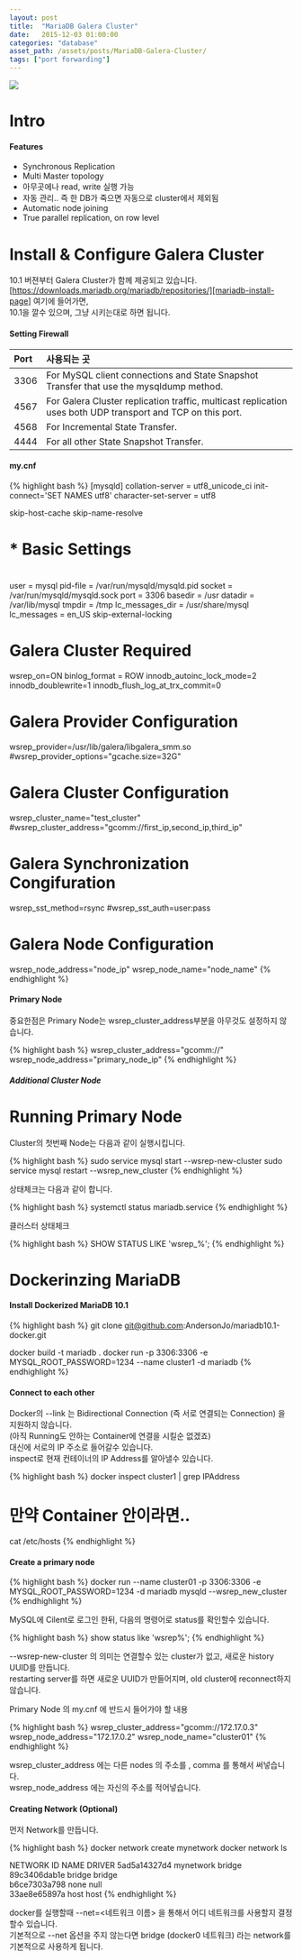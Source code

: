 ```yaml
---
layout: post
title:  "MariaDB Galera Cluster"
date:   2015-12-03 01:00:00
categories: "database"
asset_path: /assets/posts/MariaDB-Galera-Cluster/
tags: ["port forwarding"]
---
```

<div>
    <img src="{{ page.asset_path }}sea-lions-playing.jpg" class="img-responsive img-rounded">
</div>

# Intro

#### Features

* Synchronous Replication
* Multi Master topology
* 아무곳에나 read, write 실행 가능
* 자동 관리.. 즉 한 DB가 죽으면 자동으로 cluster에서 제외됨
* Automatic node joining
* True parallel replication, on row level


# Install & Configure Galera Cluster

10.1 버젼부터 Galera Cluster가 함께 제공되고 있습니다.<br>
[https://downloads.mariadb.org/mariadb/repositories/][mariadb-install-page] 여기에 들어가면, <br>
10.1을 깔수 있으며, 그냥 시키는대로 하면 됩니다.

#### Setting Firewall

| Port | 사용되는 곳 |
|:-----|:----------|
|3306| For MySQL client connections and State Snapshot Transfer that use the mysqldump method.|
|4567| For Galera Cluster replication traffic, multicast replication uses both UDP transport and TCP on this port.|
|4568| For Incremental State Transfer.|
|4444| For all other State Snapshot Transfer.|


#### my.cnf

{% highlight bash %}
[mysqld]
collation-server = utf8_unicode_ci
init-connect='SET NAMES utf8'
character-set-server = utf8

skip-host-cache
skip-name-resolve
#
# * Basic Settings
#
user            = mysql
pid-file        = /var/run/mysqld/mysqld.pid
socket          = /var/run/mysqld/mysqld.sock
port            = 3306
basedir         = /usr
datadir         = /var/lib/mysql
tmpdir          = /tmp
lc_messages_dir = /usr/share/mysql
lc_messages     = en_US
skip-external-locking

# Galera Cluster Required
wsrep_on=ON
binlog_format = ROW
innodb_autoinc_lock_mode=2
innodb_doublewrite=1
innodb_flush_log_at_trx_commit=0

# Galera Provider Configuration
wsrep_provider=/usr/lib/galera/libgalera_smm.so
#wsrep_provider_options="gcache.size=32G"

# Galera Cluster Configuration
wsrep_cluster_name="test_cluster"
#wsrep_cluster_address="gcomm://first_ip,second_ip,third_ip"

# Galera Synchronization Congifuration
wsrep_sst_method=rsync
#wsrep_sst_auth=user:pass

# Galera Node Configuration
wsrep_node_address="node_ip"
wsrep_node_name="node_name"
{% endhighlight %}

#### Primary Node

중요한점은 Primary Node는 wsrep_cluster_address부분을 아무것도 설정하지 않습니다.

{% highlight bash %}
wsrep_cluster_address="gcomm://"
wsrep_node_address="primary_node_ip"
{% endhighlight %}

##### Additional Cluster Node




# Running Primary Node

Cluster의 첫번째 Node는 다음과 같이 실행시킵니다.

{% highlight bash %}
sudo service mysql start --wsrep-new-cluster
sudo service mysql restart --wsrep_new_cluster
{% endhighlight %}

상태체크는 다음과 같이 합니다.

{% highlight bash %}
systemctl status mariadb.service
{% endhighlight %}

클러스터 상태체크

{% highlight bash %}
SHOW STATUS LIKE 'wsrep_%';
{% endhighlight %}







# Dockerinzing MariaDB

#### Install Dockerized MariaDB 10.1

{% highlight bash %}
git clone git@github.com:AndersonJo/mariadb10.1-docker.git

docker build -t mariadb .
docker run -p 3306:3306 -e MYSQL_ROOT_PASSWORD=1234 --name cluster1 -d mariadb
{% endhighlight %}


#### Connect to each other

Docker의 --link 는 Bidirectional Connection (즉 서로 연결되는 Connection) 을 지원하지 않습니다.<br>
(아직 Running도 안하는 Container에 연결을 시킬순 없겠죠)<br>
대신에 서로의 IP 주소로 들어갈수 있습니다.<br>
inspect로 현재 컨테이너의 IP Address를 알아낼수 있습니다.

{% highlight bash %}
docker inspect cluster1  | grep IPAddress

# 만약 Container 안이라면..
cat /etc/hosts
{% endhighlight %}

#### Create a primary node

{% highlight bash %}
docker run --name cluster01 -p 3306:3306 -e MYSQL_ROOT_PASSWORD=1234 -d mariadb mysqld --wsrep_new_cluster
{% endhighlight %}

MySQL에 Cilent로 로그인 한뒤, 다음의 명령어로 status를 확인할수 있습니다.

{% highlight bash %}
show status like 'wsrep%';
{% endhighlight %}

--wsrep-new-cluster 의 의미는 연결할수 있는 cluster가 없고, 새로운 history UUID를 만듭니다.<br>
restarting server를 하면 새로운 UUID가 만들어지며, old cluster에 reconnect하지 않습니다.


Primary Node 의 my.cnf 에 반드시 들어가야 할 내용

{% highlight bash %}
wsrep_cluster_address="gcomm://172.17.0.3"
wsrep_node_address="172.17.0.2"
wsrep_node_name="cluster01"
{% endhighlight %}

wsrep_cluster_address 에는 다른 nodes 의 주소를 , comma 를 통해서 써넣습니다.<br>
wsrep_node_address 에는 자신의 주소를 적어넣습니다.



#### Creating Network (Optional)

먼저 Network를 만듭니다.

{% highlight bash %}
docker network create mynetwork
docker network ls

NETWORK ID          NAME                DRIVER
5ad5a14327d4        mynetwork           bridge              
89c3406dab1e        bridge              bridge              
b6ce7303a798        none                null                
33ae8e65897a        host                host
{% endhighlight %} 

docker를 실행할때 --net=<네트워크 이름> 을 통해서 어디 네트워크를 사용할지 결정할수 있습니다.<br>
기본적으로 --net 옵션을 주지 않는다면 bridge (docker0 네트워크) 라는 network를 기본적으로 사용하게 됩니다.





[https://github.com/DominicBoettger/docker-mariadb-galera]: https://github.com/DominicBoettger/docker-mariadb-galera
[https://github.com/dockerfile/mariadb/blob/master/Dockerfile]: https://github.com/dockerfile/mariadb/blob/master/Dockerfile
[https://github.com/docker-library/mariadb/blob/034c283be05caa5e465047ce19f1770647eadd74/10.0/Dockerfile]: https://github.com/docker-library/mariadb/blob/034c283be05caa5e465047ce19f1770647eadd74/10.0/Dockerfile
[mariadb-install-page]: https://downloads.mariadb.org/mariadb/repositories/
